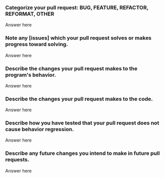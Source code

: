 ### Categorize your pull request: BUG, FEATURE, REFACTOR, REFORMAT, OTHER
Answer here

### Note any [issues] which your pull request solves or makes progress toward solving. 
Answer here

### Describe the changes your pull request makes to the program's behavior.
Answer here

### Describe the changes your pull request makes to the code.
Answer here

### Describe how you have tested that your pull request does not cause behavior regression.
Answer here

### Describe any future changes you intend to make in future pull requests.
Answer here

